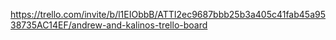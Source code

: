 https://trello.com/invite/b/l1EIObbB/ATTI2ec9687bbb25b3a405c41fab45a9538735AC14EF/andrew-and-kalinos-trello-board
